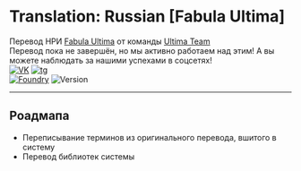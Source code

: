 # Translation: Russian [Fabula Ultima]

Перевод НРИ [Fabula Ultima](https://github.com/League-of-Fabulous-Developers/FoundryVTT-Fabula-Ultima) от
команды [Ultima Team](https://t.me/Ultima_Team_Localization)\
Перевод пока не завершён, но мы активно работаем над этим! А вы можете наблюдать за нашими успехами в соцсетях!\
[![VK]][VK URL] [![tg]][tg URL]\
[![Foundry]][Foundry URL] ![Version]
___

## Роадмапа

- Переписывание терминов из оригинального перевода, вшитого в систему
- Перевод библиотек системы

[Foundry]: https://img.shields.io/badge/Foundry-12.343-orange?logo=foundryvirtualtabletop&logosize=auto

[Foundry URL]: https://foundryvtt.com

[Version]: https://img.shields.io/badge/Версия-0.0.1--demo-informational

[VK]: https://img.shields.io/badge/VK-blue?&logo=vk&logosize=auto

[VK URL]: https://vk.com/ultima_team

[tg]: https://img.shields.io/badge/telegram-white?logo=telegram&logosize=auto
[tg URL]: https://t.me/Ultima_Team_Localization
